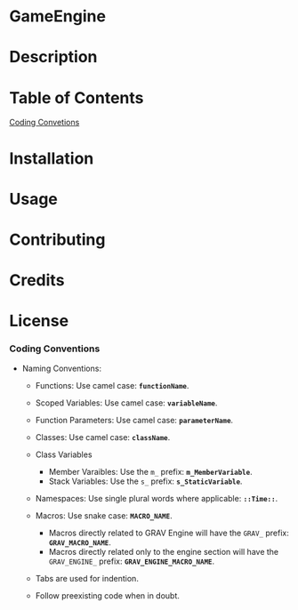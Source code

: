 # GameEngine
# Description
# Table of Contents
[Coding Convetions](https://github.com/Ajblast/GameEngine/#codingconventions)
# Installation
# Usage
# Contributing
# Credits
# License

### Coding Conventions

- Naming Conventions:
	- Functions: Use camel case: **`functionName`**.
	- Scoped Variables: Use camel case: **`variableName`**.
	- Function Parameters: Use camel case: **`parameterName`**.
	
	- Classes: Use camel case: **`className`**.
	- Class Variables
		- Member Varaibles: Use the `m_` prefix: **`m_MemberVariable`**.
		- Stack Variables: Use the `s_` prefix: **`s_StaticVariable`**.

	- Namespaces: Use single plural words where applicable: **`::Time::`**.

	- Macros: Use snake case: **`MACRO_NAME`**.
		- Macros directly related to GRAV Engine will have the `GRAV_` prefix: **`GRAV_MACRO_NAME`**.
		- Macros directly related only to the engine section will have the `GRAV_ENGINE_` prefix: **`GRAV_ENGINE_MACRO_NAME`**.

	- Tabs are used for indention.

	- Follow preexisting code when in doubt.
